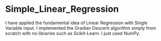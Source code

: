 # Simple_Linear_Regression
I have applied the fundamental idea of Linear Regression with Single Variable input. I implemented the Gradian Descent algorithm simply from scratch with no libraries such as Scikit-Learn. I just used NumPy. 
